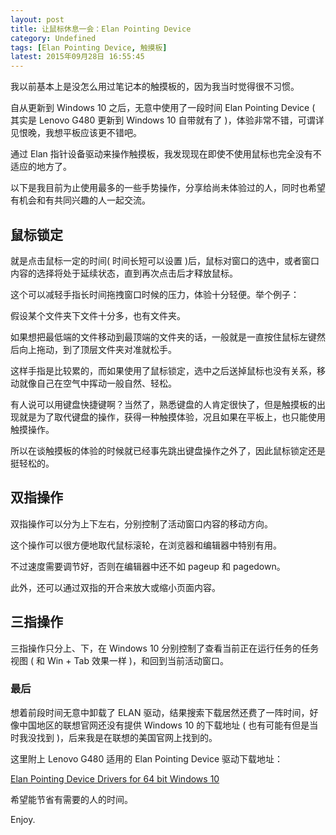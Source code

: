 ```yaml
---
layout: post
title: 让鼠标休息一会：Elan Pointing Device
category: Undefined
tags: [Elan Pointing Device, 触摸板]
latest: 2015年09月28日 16:55:45
---
```


我以前基本上是没怎么用过笔记本的触摸板的，因为我当时觉得很不习惯。

自从更新到 Windows 10 之后，无意中使用了一段时间 Elan Pointing Device ( 其实是 Lenovo G480 更新到 Windows 10 自带就有了 )，体验非常不错，可谓详见恨晚，我想平板应该更不错吧。

通过 Elan 指针设备驱动来操作触摸板，我发现现在即使不使用鼠标也完全没有不适应的地方了。

以下是我目前为止使用最多的一些手势操作，分享给尚未体验过的人，同时也希望有机会和有共同兴趣的人一起交流。

鼠标锁定
-

就是点击鼠标一定的时间( 时间长短可以设置 )后，鼠标对窗口的选中，或者窗口内容的选择将处于延续状态，直到再次点击后才释放鼠标。

这个可以减轻手指长时间拖拽窗口时候的压力，体验十分轻便。举个例子：

假设某个文件夹下文件十分多，也有文件夹。

如果想把最低端的文件移动到最顶端的文件夹的话，一般就是一直按住鼠标左键然后向上拖动，到了顶层文件夹对准就松手。

这样手指是比较累的，而如果使用了鼠标锁定，选中之后送掉鼠标也没有关系，移动就像自己在空气中挥动一般自然、轻松。

有人说可以用键盘快捷键啊？当然了，熟悉键盘的人肯定很快了，但是触摸板的出现就是为了取代键盘的操作，获得一种触摸体验，况且如果在平板上，也只能使用触摸操作。

所以在谈触摸板的体验的时候就已经事先跳出键盘操作之外了，因此鼠标锁定还是挺轻松的。

双指操作
-

双指操作可以分为上下左右，分别控制了活动窗口内容的移动方向。

这个操作可以很方便地取代鼠标滚轮，在浏览器和编辑器中特别有用。

不过速度需要调节好，否则在编辑器中还不如 pageup 和 pagedown。

此外，还可以通过双指的开合来放大或缩小页面内容。

三指操作
-

三指操作只分上、下，在 Windows 10 分别控制了查看当前正在运行任务的任务视图 ( 和 Win + Tab 效果一样 )，和回到当前活动窗口。


### 最后

想着前段时间无意中卸载了 ELAN 驱动，结果搜索下载居然还费了一阵时间，好像中国地区的联想官网还没有提供 Windows 10 的下载地址 ( 也有可能有但是当时我没找到 )，后来我是在联想的美国官网上找到的。

这里附上 Lenovo G480 适用的 Elan Pointing Device 驱动下载地址：

[Elan Pointing Device Drivers for 64 bit Windows 10](http://support.lenovo.com/us/en/downloads/ds103249)

希望能节省有需要的人的时间。

Enjoy.
